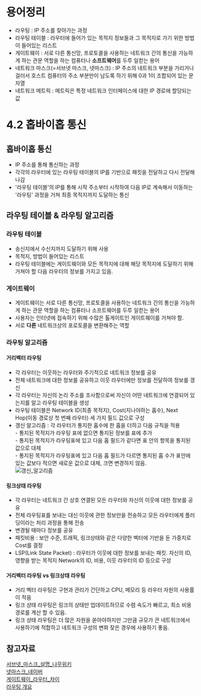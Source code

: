 # 용어정리
- 라우팅 : IP 주소를 찾아가는 과정
- 라우팅 테이블 : 라우터에 들어가 있는 목적지 정보들과 그 목적지로 가기 위한 방법이 들어있는 리스트
- 게이트웨이 : 서로 다른 통신망, 프로토콜을 사용하는 네트워크 간의 통신을 가능하게 하는 관문 역할을 하는 컴퓨터나 **소프트웨어**를 두루 일컫는 용어
- 네트워크 마스크(=서브넷 마스크, 넷마스크) : IP 주소의 네트워크 부분을 가리거나 걸러서 호스트 컴퓨터의 주소 부분만이 남도록 하기 위해 0과 1이 조합되어 있는 문자열 
- 네트워크 메트릭 : 메트릭은 특정 네트워크 인터페이스에 대한 IP 경로에 할당되는 값 

# 4.2 홉바이홉 통신
## 홉바이홉 통신
- IP 주소를 통해 통신하는 과정
- 각각의 라우터에 있는 라우팅 테이블의 IP를 기반으로 패킷을 전달하고 다시 전달해나감
- '라우팅 테이블'의 IP를 통해 시작 주소부터 시작하여 다음 IP로 계속해서 이동하는 '라우팅' 과정을 거쳐 최종 목적지까지 도달하는 통신

## 라우팅 테이블 & 라우팅 알고리즘
### 라우팅 테이블
- 송신지에서 수신지까지 도달하기 위해 사용
- 목적지, 방법이 들어있는 리스트
- 라우팅 테이블에는 게이트웨이와 모든 목적지에 대해 해당 목적지에 도달하기 위해 거쳐야 할 다음 라우터의 정보를 가지고 있음.

### 게이트웨이
- 게이트웨이는 서로 다른 통신망, 프로토콜을 사용하는 네트워크 간의 통신을 가능하게 하는 관문 역할을 하는 컴퓨터나 소프트웨어를 두루 일컫는 용어
- 사용자는 인터넷에 접속하기 위해 수많은 톨게이트인 게이트웨이를 거쳐야 함.
- 서로 **다른** 네트워크상의 포로토콜을 변환해주는 역할 

### 라우팅 알고리즘
#### 거리벡터 라우팅
- 각 라우터는 이웃하는 라우터와 주기적으로 네트워크 정보를 공유
- 전체 네트워크에 대한 정보를 공유하고 이웃 라우터에만 정보를 전달하여 정보를 갱신
- 각 라우터는 자신의 논리 주소를 조사함으로써 자신이 어떤 네트워크에 연결되어 있는지를 알고 라우팅 테이블을 생성
- 라우팅 테이블은 Network ID(최종 목적지), Cost(지나야하는 홉수), Next Hop(이동 경로상 첫 번째 라우터) 세 가지 필드 값으로 구성
- 갱신 알고리즘 : 각 라우터가 통지한 홉수에 한 홉을 더하고 다음 규칙을 적용  
                 - 통지된 목적지가 라우팅 표에 없으면 통지된 정보를 표에 추가  
                 - 통지된 목적지가 라우팅표에 있고 다음 홉 필드가 같다면 표 안의 항목을 통지된 값으로 대체  
                 - 통지된 목적지가 라우팅표에 있고 다음 홉 필드가 다르면 통지된 홉 수가 표안에 있는 값보다 적으면 새로운 값으로 대체, 크면 변경하지 않음.  
 ![갱신_알고리즘](https://user-images.githubusercontent.com/90097723/193458694-449f634b-4292-4ac9-9956-38c102f86caa.png)

 
#### 링크상태 라우팅
- 각 라우터는 네트워크 간 상호 연결된 모든 라우터와 자신의 이웃에 대한 정보를 공유
- 전체 라우팅표를 보내는 대신 이웃에 관한 정보만을 전송하고 모든 라우터에게 플러딩이라는 처리 과정을 통해 전송
- 변경될 때마다 정보를 공유
- 패킷비용 : 보안 수준, 트래픽, 링크상태와 같은 다양한 벡터에 기반을 둔 가중치로 Cost를 결정
- LSP(Link State Packet) : 라우터가 이웃에 대한 정보를 보내는 패킷. 자신의 ID, 영향을 받는 목적지 Network의 ID, 비용, 이웃 라우터의 ID 등으로 구성 

#### 거리벡터 라우팅 vs 링크상태 라우팅
- 거리 벡터 라우팅은 구현과 관리가 간단하고 CPU, 메모리 등 라우터 자원의 사용률이 적음
- 링크 상태 라우팅은 링크의 상태만 업데이트하므로 수렴 속도가 빠르고, 최소 비용 경로를 계산 할 수 있음.
- 링크 상태 라우팅은 더 많은 자원을 쏟아야하지만 그만큼 규모가 큰 네트워크에서 사용하기에 적합하고 네트워크 구성의 변화 잦은 경우에 사용하기 좋음.

## 참고자료
[서브넷_마스크_설명_나무위키](https://namu.wiki/w/%EC%84%9C%EB%B8%8C%EB%84%B7%20%EB%A7%88%EC%8A%A4%ED%81%AC)  
[넷마스크_네이버](https://terms.naver.com/entry.naver?docId=830487&cid=42344&categoryId=42344)  
[게이트웨이_라우터_차이](https://puzzle-puzzle.tistory.com/entry/%EB%84%A4%ED%8A%B8%EC%9B%8C%ED%81%AC-%EC%9A%A9%EC%96%B4-%EA%B2%8C%EC%9D%B4%ED%8A%B8%EC%9B%A8%EC%9D%B4-Gateway-%EA%B2%8C%EC%9D%B4%ED%8A%B8%EC%9B%A8%EC%9D%B4%EC%99%80-%EB%9D%BC%EC%9A%B0%ED%84%B0-%EC%B0%A8%EC%9D%B4%EC%A0%90)  
[라우팅 개요](https://daengsik.tistory.com/44)
